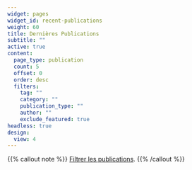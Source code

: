```yaml
---
widget: pages
widget_id: recent-publications
weight: 60
title: Dernières Publications
subtitle: ""
active: true
content:
  page_type: publication
  count: 5
  offset: 0
  order: desc
  filters:
    tag: ""
    category: ""
    publication_type: ""
    author: ""
    exclude_featured: true
headless: true
design:
  view: 4
---
```


{{% callout note %}}
[Filtrer les publications](./publication/).
{{% /callout %}}
